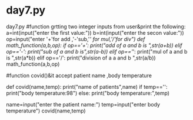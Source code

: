 # day7.py
day7.py
#function grtting two integer inputs from user&print the following:
a=int(input("enter the first value:"))
b=int(input("enter the secon value:"))
op=input("enter '+'for add ,'-'sub,'*' for mul,'/'for div")
def math_function(a,b,op):
    if op=='+':
        print("add of a and b is ",str(a+b))
    elif op=='-':
        print("sub of a and b is",str(a-b))
    elif op=='*':
        print("mul of a and b is ",str(a*b))
    elif op=='/':
        print("division of a a and b ",str(a/b))
math_function(a,b,op)

#function covid()&it accept patient name ,body temperature

def covid(name,temp):
    print("name of patients",name)
    if temp=='':
        print("body temperature:98")
    else:
        print("body temperature:",temp)

name=input("enter the patient name:")
temp=input("enter body temperature")
covid(name,temp)
